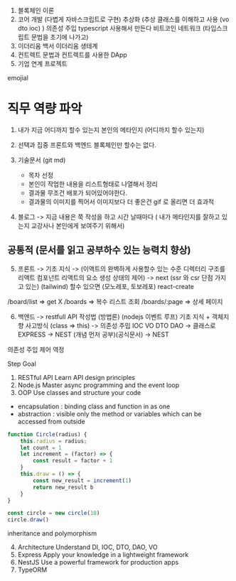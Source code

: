 1. 블록체인 이론
2. 코어 개발 (다볍게 자바스크립트로 구현) 추상화 (추상 클래스를 이해하고 사용 (vo dto ioc) ) 의존성 주입 typescript 사용해서 만든다
비트코인 네트워크  (타입스크립트 문법을 초기에 나가고)
3. 이더리움 백서 이더리움 생테계
4. 컨트렉트 문법과 컨트렉트를 사용한 DApp
5. 기업 연계 프로젝트

emojial

# 직무 역량 파악
1. 내가 지금 어디까지 할수 있는지 본인의 메타인지  (어디까지 할수 있는지)

2. 선택과 집중 프론트와 백엔드 블록체인만 할수는 없다.

3. 기술문서 (git md) 
    - 목차 선정
    - 본인이 작업한 내용을 리스트형태로 나열해서 정리
    - 결과물 무조건 배포가 되어있어야한다.
    - 결과물의 이미지를 찍어서 이미지보다 더 좋은건 gif 로 올리면 더 효과적

4. 블로그 -> 지금 내용은 쭉 작성을 하고 시간 날때마다 ( 내가 메타인지를 잘하고 있는지 교강사나 본인에게 보여주기 위해서)

## 공통적  (문서를 읽고 공부하수 있는 능력치 향상)

5. 프론트 -> 기초 지식 -> (이액트의 완벽하게 사용할수 있는 수준 디렉터리 구조를 리액트 컴포넌트 리액트의 요소 생성 상태의 제어)  -> next (ssr 와 csr 단점 가지고 있는) (tailwind) 할수 있으면 (모노레포, 토보레포)  react-create

/board/list => get X
/boards => 복수 리스트 조회
/boards/:page => 상세 페이지

6. 백엔드 -> restfull API 작성법 (방법론) (nodejs 이벤트 루프) 기초 지식 + 객체지향 사고방식 (class => this) -> 의존성 주밉 IOC VO DTO DAO -> 클래스로 EXPRESS -> 
NEST (개념 먼저 공부)(공식문서) -> NEST

의존성 주입 제어 역정



Step	Goal
1. RESTful API	Learn API design principles
2. Node.js	Master async programming and the event loop
3. OOP	Use classes and structure your code
- encapsulation : binding class and function in as one 
- abstraction : visible only the method or variables which can be accessed from outside 
```js
function Circle(radius) {
    this.radius = radius;
    let count = 1
    let increment = (factor) => {
        const result = factor + 1
    }
    this.draw = () => {
        const new_result = increment(1)
        return new_result b
    }
}

const circle = new circle(10)
circle.draw()
```
 inheritance and polymorphism
 
4. Architecture	Understand DI, IOC, DTO, DAO, VO
5. Express	Apply your knowledge in a lightweight framework
6. NestJS	Use a powerful framework for production apps
7. TypeORM